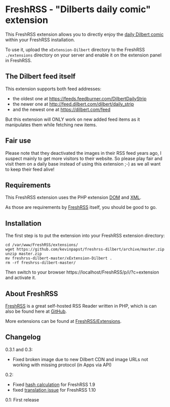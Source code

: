 # FreshRSS - "Dilberts daily comic" extension

This FreshRSS extension allows you to directly enjoy the [daily Dilbert comic](http://dilbert.com/) within your FreshRSS installation.

To use it, upload the ```xExtension-Dilbert``` directory to the FreshRSS `./extensions` directory on your server and enable it on the extension panel in FreshRSS.

## The Dilbert feed itself

This extension supports both feed addresses:

- the oldest one at https://feeds.feedburner.com/DilbertDailyStrip
- the newer one at http://feed.dilbert.com/dilbert/daily_strip 
- and the newest one at https://dilbert.com/feed

But this extension will ONLY work on new added feed items as it manipulates them while fetching new items.

## Fair use

Please note that they deactivated the images in their RSS feed years ago, I suspect mainly to get more visitors to their website.
So please play fair and visit them on a daily base instead of using this extension ;-) as we all want to keep their feed alive!

## Requirements

This FreshRSS extension uses the PHP extension [DOM](http://php.net/dom) and [XML](http://php.net/xml).

As those are requirements by [FreshRSS](https://github.com/FreshRSS/FreshRSS) itself, you should be good to go.


## Installation

The first step is to put the extension into your FreshRSS extension directory:
```
cd /var/www/FreshRSS/extensions/
wget https://github.com/kevinpapst/freshrss-dilbert/archive/master.zip
unzip master.zip
mv freshrss-dilbert-master/xExtension-Dilbert .
rm -rf freshrss-dilbert-master/
```

Then switch to your browser https://localhost/FreshRSS/p/i/?c=extension and activate it.

## About FreshRSS
[FreshRSS](https://freshrss.org/) is a great self-hosted RSS Reader written in PHP, which is can also be found here at [GitHub](https://github.com/FreshRSS/FreshRSS).

More extensions can be found at [FreshRSS/Extensions](https://github.com/FreshRSS/Extensions).

## Changelog

0.3.1 and 0.3: 
- Fixed broken image due to new Dilbert CDN and image URLs not working with missing protocol (in Apps via API)

0.2: 
- Fixed [hash calculation](https://github.com/FreshRSS/FreshRSS/issues/1706) for FreshRSS 1.9
- fixed [translation issue](https://github.com/FreshRSS/FreshRSS/issues/1797) for FreshRSS 1.10

0.1: First release
